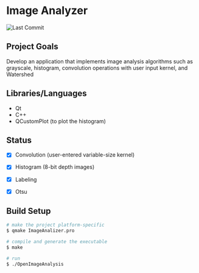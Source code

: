 # Image Analyzer
![Last Commit](https://img.shields.io/github/last-commit/martinez-acosta/image_analyzer)

## Project Goals


Develop an application that implements image analysis algorithms such as grayscale, histogram, convolution operations with user input kernel, and Watershed

## Libraries/Languages

- Qt
- C++
- QCustomPlot (to plot the histogram)


## Status

- [x] Convolution (user-entered variable-size kernel)
- [x] Histogram (8-bit depth images)
- [x] Labeling
- [x] Otsu


## Build Setup

```bash
# make the project platform-specific
$ qmake ImageAnalizer.pro

# compile and generate the executable
$ make

# run
$ ./OpenImageAnalysis
```